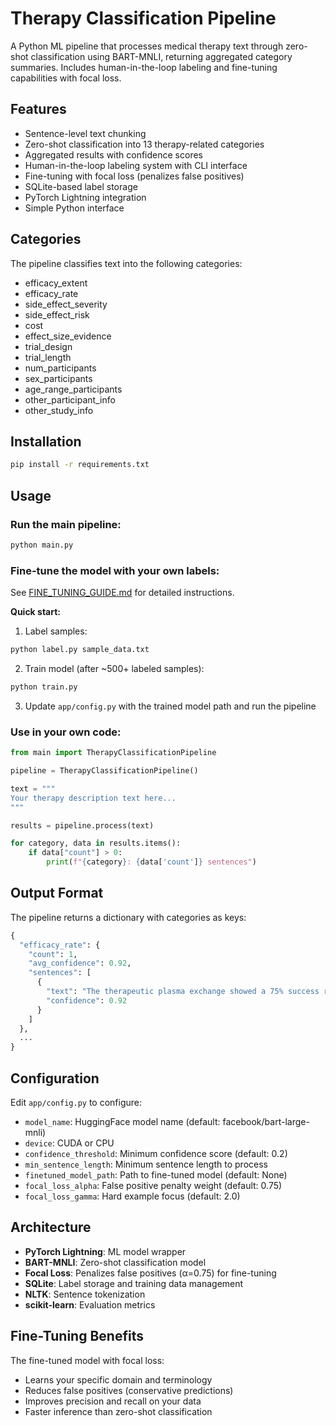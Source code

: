 # Therapy Classification Pipeline

A Python ML pipeline that processes medical therapy text through zero-shot classification using BART-MNLI, returning aggregated category summaries. Includes human-in-the-loop labeling and fine-tuning capabilities with focal loss.

## Features

- Sentence-level text chunking
- Zero-shot classification into 13 therapy-related categories
- Aggregated results with confidence scores
- Human-in-the-loop labeling system with CLI interface
- Fine-tuning with focal loss (penalizes false positives)
- SQLite-based label storage
- PyTorch Lightning integration
- Simple Python interface

## Categories

The pipeline classifies text into the following categories:

- efficacy_extent
- efficacy_rate
- side_effect_severity
- side_effect_risk
- cost
- effect_size_evidence
- trial_design
- trial_length
- num_participants
- sex_participants
- age_range_participants
- other_participant_info
- other_study_info

## Installation

```bash
pip install -r requirements.txt
```

## Usage

### Run the main pipeline:

```bash
python main.py
```

### Fine-tune the model with your own labels:

See [FINE_TUNING_GUIDE.md](FINE_TUNING_GUIDE.md) for detailed instructions.

**Quick start:**

1. Label samples:
```bash
python label.py sample_data.txt
```

2. Train model (after ~500+ labeled samples):
```bash
python train.py
```

3. Update `app/config.py` with the trained model path and run the pipeline

### Use in your own code:

```python
from main import TherapyClassificationPipeline

pipeline = TherapyClassificationPipeline()

text = """
Your therapy description text here...
"""

results = pipeline.process(text)

for category, data in results.items():
    if data["count"] > 0:
        print(f"{category}: {data['count']} sentences")
```

## Output Format

The pipeline returns a dictionary with categories as keys:

```python
{
  "efficacy_rate": {
    "count": 1,
    "avg_confidence": 0.92,
    "sentences": [
      {
        "text": "The therapeutic plasma exchange showed a 75% success rate.",
        "confidence": 0.92
      }
    ]
  },
  ...
}
```

## Configuration

Edit `app/config.py` to configure:

- `model_name`: HuggingFace model name (default: facebook/bart-large-mnli)
- `device`: CUDA or CPU
- `confidence_threshold`: Minimum confidence score (default: 0.2)
- `min_sentence_length`: Minimum sentence length to process
- `finetuned_model_path`: Path to fine-tuned model (default: None)
- `focal_loss_alpha`: False positive penalty weight (default: 0.75)
- `focal_loss_gamma`: Hard example focus (default: 2.0)

## Architecture

- **PyTorch Lightning**: ML model wrapper
- **BART-MNLI**: Zero-shot classification model
- **Focal Loss**: Penalizes false positives (α=0.75) for fine-tuning
- **SQLite**: Label storage and training data management
- **NLTK**: Sentence tokenization
- **scikit-learn**: Evaluation metrics

## Fine-Tuning Benefits

The fine-tuned model with focal loss:
- Learns your specific domain and terminology
- Reduces false positives (conservative predictions)
- Improves precision and recall on your data
- Faster inference than zero-shot classification

